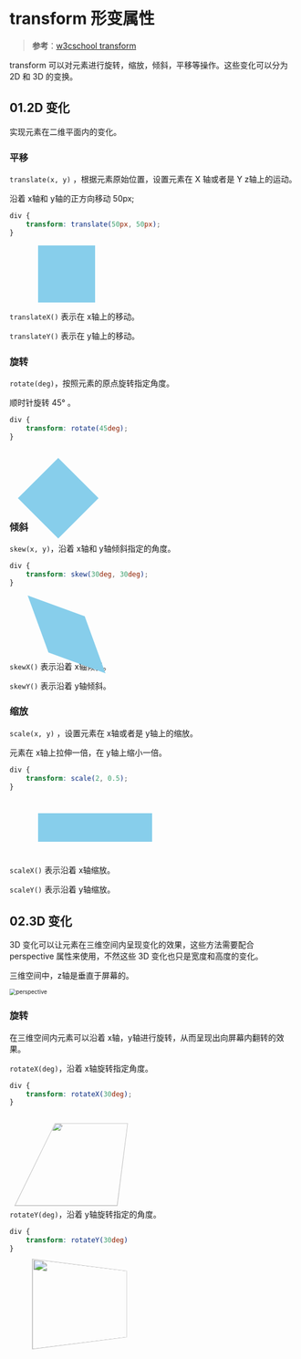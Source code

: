 # transform 形变属性

> **参考**：[w3cschool transform](https://www.w3schools.com/css/css3_2dtransforms.asp)  

transform 可以对元素进行旋转，缩放，倾斜，平移等操作。这些变化可以分为 2D 和 3D 的变换。

## 01.2D 变化

实现元素在二维平面内的变化。

### 平移

`translate(x, y)` ，根据元素原始位置，设置元素在 X 轴或者是 Y z轴上的运动。

沿着 x轴和 y轴的正方向移动 50px;

```css
div {
    transform: translate(50px, 50px); 
}
```

<div style="width:100px; height:100px; background-color: skyblue; transform:translate(50px, 0)"></div>

`translateX()` 表示在 x轴上的移动。

`translateY()`  表示在 y轴上的移动。

### 旋转

`rotate(deg)`，按照元素的原点旋转指定角度。

顺时针旋转 45° 。

```css
div {
    transform: rotate(45deg);
}
```

<div style="width:100px; height:100px; background-color: skyblue; transform: rotate(45deg) translate(50px, 0)"></div>





### 倾斜

`skew(x, y)`，沿着 x轴和 y轴倾斜指定的角度。

```css
div {
    transform: skew(30deg, 30deg);
}
```

<div style="width:100px; height:100px; background-color: skyblue; transform:skew(20deg, 20deg) translateX(50px)"></div>



`skewX()` 表示沿着 x轴倾斜。

`skewY()` 表示沿着 y轴倾斜。

 ### 缩放

`scale(x, y)` ，设置元素在 x轴或者是 y轴上的缩放。

元素在 x轴上拉伸一倍，在 y轴上缩小一倍。

```css
div {
    transform: scale(2, 0.5);
}
```

<div style="width:100px; height:100px; background-color: skyblue; transform: scale(2, 0.5) translateX(50px)"></div>

`scaleX()` 表示沿着 x轴缩放。

`scaleY()` 表示沿着 y轴缩放。

## 02.3D 变化

3D 变化可以让元素在三维空间内呈现变化的效果，这些方法需要配合 perspective 属性来使用，不然这些 3D 变化也只是宽度和高度的变化。

三维空间中，z轴是垂直于屏幕的。

<img src="https://upload-images.jianshu.io/upload_images/6288846-da1fd04c9a9d9be3.jpg?imageMogr2/auto-orient/strip|imageView2/2/w/860/format/webp" alt="perspective" style="zoom:70%;" />

### 旋转

在三维空间内元素可以沿着 x轴，y轴进行旋转，从而呈现出向屏幕内翻转的效果。

`rotateX(deg)`，沿着 x轴旋转指定角度。

```css
div {
    transform: rotateX(30deg);
}
```

<div style="-webkit-perspective:150;">
	<img src="https://p0.ssl.img.360kuai.com/t0123307ce9e2693f97.webp" width="150" style="transform: rotateX(20deg) translateX(50px)"/>
</div>



`rotateY(deg)`，沿着 y轴旋转指定的角度。

```css
div {
    transform: rotateY(30deg)
}
```

<div style="-webkit-perspective:150;">
	<img src="https://p0.ssl.img.360kuai.com/t0123307ce9e2693f97.webp" width="150" style="transform: rotateY(20deg) translateX(50px)"/>
</div>

